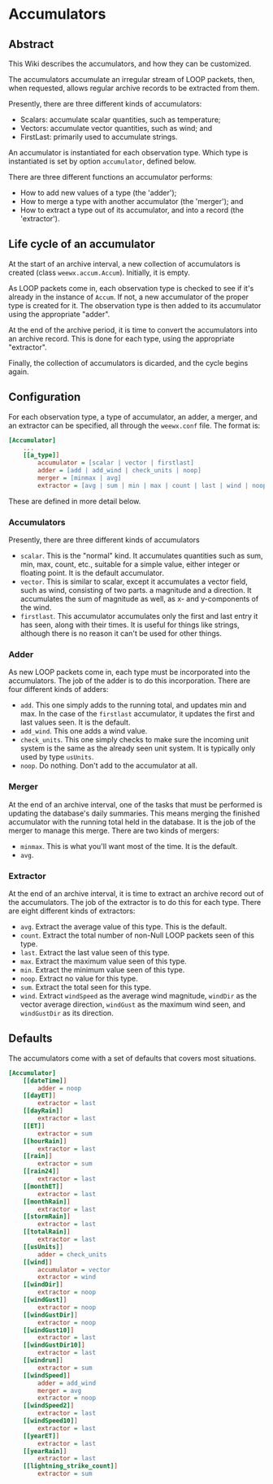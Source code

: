 # Accumulators

## Abstract

This Wiki describes the accumulators, and how they can be customized. 

The accumulators accumulate an irregular stream of LOOP packets, then, when requested, allows
regular archive records to be extracted from them.

Presently, there are three different kinds of accumulators:
- Scalars: accumulate scalar quantities, such as temperature;
- Vectors: accumulate vector quantities, such as wind; and
- FirstLast: primarily used to accumulate strings.

An accumulator is instantiated for each observation type. Which type is instantiated is set
by option `accumulator`, defined below.

There are three different functions an accumulator performs:
- How to add new values of a type (the 'adder');
- How to merge a type with another accumulator (the 'merger'); and
- How to extract a type out of its accumulator, and into a record (the 'extractor').

## Life cycle of an accumulator
At the start of an archive interval, a new collection of accumulators is created (class
`weewx.accum.Accum`). Initially, it is empty.

As LOOP packets come in, each observation type is checked to see if it's already in the instance of
`Accum`. If not, a new accumulator of the proper type is created for it. The observation type is
then added to its accumulator using the appropriate "adder".

At the end of the archive period, it is time to convert the accumulators into an archive record.
This is done for each type, using the appropriate "extractor".

Finally, the collection of accumulators is dicarded, and the cycle begins again.
 
## Configuration
For each observation type, a type of accumulator, an adder, a merger, and an extractor can be
specified, all through the `weewx.conf` file. The format is:

```ini
[Accumulator]
    ...
    [[a_type]]
        accumulator = [scalar | vector | firstlast]
        adder = [add | add_wind | check_units | noop]
        merger = [minmax | avg]
        extractor = [avg | sum | min | max | count | last | wind | noop]
```

These are defined in more detail below.

### Accumulators
Presently, there are three different kinds of accumulators

- `scalar`. This is the "normal" kind. It accumulates quantities such as sum, min, max, count,
etc., suitable for a simple value, either integer or floating point. It is the default accumulator.
- `vector`. This is similar to scalar, except it accumulates a vector field, such as wind,
consisting of two parts. a magnitude and a direction. It accumulates the sum of magnitude as well,
as x- and y-components of the wind. 
- `firstlast`. This accumulator accumulates only the first and last entry it has seen, along with
their times. It is useful for things like strings, although there is no reason it can't be used for
other things.
 
### Adder
As new LOOP packets come in, each type must be incorporated into the accumulators. The job of the
adder is to do this incorporation.  There are four different kinds of adders:

- `add`. This one simply adds to the running total, and updates min and max. In the case of the
`firstlast` accumulator, it updates the first and last values seen. It is the default.
- `add_wind`. This one adds a wind value.
- `check_units`. This one simply checks to make sure the incoming unit system is the same as the
already seen unit system. It is typically only used by type `usUnits`.
- `noop`. Do nothing. Don't add to the accumulator at all.

### Merger
At the end of an archive interval, one of the tasks that must be performed is updating the
database's daily summaries. This means merging the finished accumulator with the running total held
in the database. It is the job of the merger to manage this merge. There are two kinds of mergers:

- `minmax`. This is what you'll want most of the time. It is the default.
- `avg`.

### Extractor

At the end of an archive interval, it is time to extract an archive record out of the accumulators.
The job of the extractor is to do this for each type. There are eight different kinds of
extractors:

- `avg`. Extract the average value of this type. This is the default.
- `count`. Extract the total number of non-Null LOOP packets seen of this type.
- `last`. Extract the last value seen of this type.
- `max`. Extract the maximum value seen of this type.
- `min`. Extract the minimum value seen of this type.
- `noop`. Extract no value for this type.
- `sum`. Extract the total seen for this type.
- `wind`. Extract `windSpeed` as the average wind magnitude, `windDir` as the vector average
direction, `windGust` as the maximum wind seen, and `windGustDir` as its direction.

## Defaults
The accumulators come with a set of defaults that covers most situations.

```ini
[Accumulator]
    [[dateTime]]
        adder = noop
    [[dayET]]
        extractor = last
    [[dayRain]]
        extractor = last
    [[ET]]
        extractor = sum
    [[hourRain]]
        extractor = last
    [[rain]]
        extractor = sum
    [[rain24]]
        extractor = last
    [[monthET]]
        extractor = last
    [[monthRain]]
        extractor = last
    [[stormRain]]
        extractor = last
    [[totalRain]]
        extractor = last
    [[usUnits]]
        adder = check_units
    [[wind]]
        accumulator = vector
        extractor = wind
    [[windDir]]
        extractor = noop
    [[windGust]]
        extractor = noop
    [[windGustDir]]
        extractor = noop
    [[windGust10]]
        extractor = last
    [[windGustDir10]]
        extractor = last
    [[windrun]]
        extractor = sum
    [[windSpeed]]
        adder = add_wind
        merger = avg
        extractor = noop
    [[windSpeed2]]
        extractor = last
    [[windSpeed10]]
        extractor = last
    [[yearET]]
        extractor = last
    [[yearRain]]
        extractor = last
    [[lightning_strike_count]]
        extractor = sum
```  
